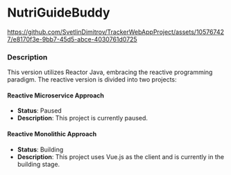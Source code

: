 # NutriGuideBuddy

https://github.com/SvetlinDimitrov/TrackerWebAppProject/assets/105767427/e8170f3e-9bb7-45d5-abce-4030761d0725

### Description
This version utilizes Reactor Java, embracing the reactive programming paradigm. The reactive version is divided into two projects:

#### Reactive Microservice Approach
- **Status**: Paused
- **Description**: This project is currently paused.

#### Reactive Monolithic Approach
- **Status**: Building
- **Description**: This project uses Vue.js as the client and is currently in the building stage.
